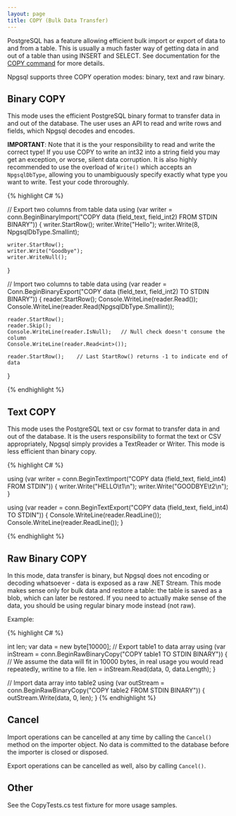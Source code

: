 ```yaml
---
layout: page
title: COPY (Bulk Data Transfer)
---
```


PostgreSQL has a feature allowing efficient bulk import or export of data to and from a table. This is usually a much faster way of getting
data in and out of a table than using INSERT and SELECT. See documentation for the [COPY command](http://www.postgresql.org/docs/current/static/sql-copy.html)
for more details.

Npgsql supports three COPY operation modes: binary, text and raw binary.

## Binary COPY

This mode uses the efficient PostgreSQL binary format to transfer data in and out of the database.
The user uses an API to read and write rows and fields, which Npgsql decodes and encodes.

<strong>IMPORTANT</strong>: Note that it is the your responsibility to read and write the correct type!
If you use COPY to write an int32 into a string field you may get an exception, or worse, silent data corruption.
It is also highly recommended to use the overload of `Write()` which accepts an `NpgsqlDbType`, allowing you
to unambiguously specify exactly what type you want to write. Test your code throroughly.

{% highlight C# %}

// Export two columns from table data
using (var writer = conn.BeginBinaryImport("COPY data (field_text, field_int2) FROM STDIN BINARY"))
{
    writer.StartRow();
    writer.Write("Hello");
    writer.Write(8, NpgsqlDbType.Smallint);

    writer.StartRow();
    writer.Write("Goodbye");
    writer.WriteNull();
}

// Import two columns to table data
using (var reader = Conn.BeginBinaryExport("COPY data (field_text, field_int2) TO STDIN BINARY"))
{
    reader.StartRow();
    Console.WriteLine(reader.Read<string>());
    Console.WriteLine(reader.Read<int>(NpgsqlDbType.Smallint));

    reader.StartRow();
    reader.Skip();
    Console.WriteLine(reader.IsNull);   // Null check doesn't consume the column
    Console.WriteLine(reader.Read<int>());

    reader.StartRow();    // Last StartRow() returns -1 to indicate end of data
}

{% endhighlight %}

## Text COPY

This mode uses the PostgreSQL text or csv format to transfer data in and out of the database.
It is the users responsibility to format the text or CSV appropriately, Npgsql simply provides a TextReader or
Writer. This mode is less efficient than binary copy.

{% highlight C# %}

using (var writer = conn.BeginTextImport("COPY data (field_text, field_int4) FROM STDIN")) {
    writer.Write("HELLO\t1\n");
    writer.Write("GOODBYE\t2\n");
}

using (var reader = conn.BeginTextExport("COPY data (field_text, field_int4) TO STDIN")) {
    Console.WriteLine(reader.ReadLine());
    Console.WriteLine(reader.ReadLine());
}

{% endhighlight %}

## Raw Binary COPY

In this mode, data transfer is binary, but Npgsql does not encoding or decoding whatsoever - data is exposed as a raw .NET Stream.
This mode makes sense only for bulk data and restore a table: the table is saved as a blob, which can later be restored. If you
need to actually make sense of the data, you should be using regular binary mode instead (not raw).

Example:

{% highlight C# %}

int len;
var data = new byte[10000];
// Export table1 to data array
using (var inStream = conn.BeginRawBinaryCopy("COPY table1 TO STDIN BINARY")) {
    // We assume the data will fit in 10000 bytes, in real usage you would read repeatedly, writine to a file.
    len = inStream.Read(data, 0, data.Length);
}

// Import data array into table2
using (var outStream = conn.BeginRawBinaryCopy("COPY table2 FROM STDIN BINARY")) {
    outStream.Write(data, 0, len);
}
{% endhighlight %}

## Cancel

Import operations can be cancelled at any time by calling the `Cancel()` method on the importer object. No data
is committed to the database before the importer is closed or disposed.

Export operations can be cancelled as well, also by calling `Cancel()`.

## Other

See the CopyTests.cs test fixture for more usage samples.
